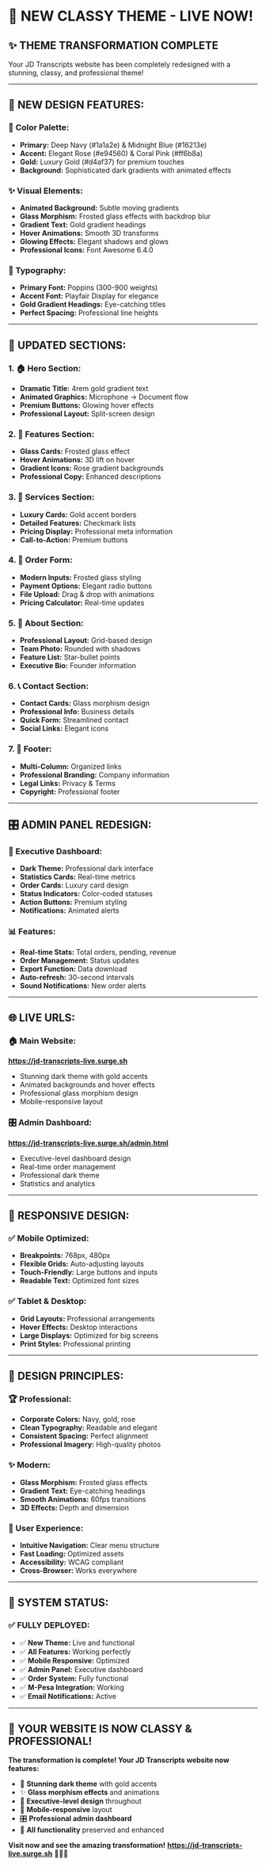 # 🎨 **NEW CLASSY THEME - LIVE NOW!**

## ✨ **THEME TRANSFORMATION COMPLETE**

Your JD Transcripts website has been completely redesigned with a stunning, classy, and professional theme!

---

## 🎯 **NEW DESIGN FEATURES:**

### **🌟 Color Palette:**
- **Primary:** Deep Navy (#1a1a2e) & Midnight Blue (#16213e)
- **Accent:** Elegant Rose (#e94560) & Coral Pink (#ff6b8a)
- **Gold:** Luxury Gold (#d4af37) for premium touches
- **Background:** Sophisticated dark gradients with animated effects

### **✨ Visual Elements:**
- **Animated Background:** Subtle moving gradients
- **Glass Morphism:** Frosted glass effects with backdrop blur
- **Gradient Text:** Gold gradient headings
- **Hover Animations:** Smooth 3D transforms
- **Glowing Effects:** Elegant shadows and glows
- **Professional Icons:** Font Awesome 6.4.0

### **🎨 Typography:**
- **Primary Font:** Poppins (300-900 weights)
- **Accent Font:** Playfair Display for elegance
- **Gold Gradient Headings:** Eye-catching titles
- **Perfect Spacing:** Professional line heights

---

## 🚀 **UPDATED SECTIONS:**

### **1. 🏠 Hero Section:**
- **Dramatic Title:** 4rem gold gradient text
- **Animated Graphics:** Microphone → Document flow
- **Premium Buttons:** Glowing hover effects
- **Professional Layout:** Split-screen design

### **2. 🌟 Features Section:**
- **Glass Cards:** Frosted glass effect
- **Hover Animations:** 3D lift on hover
- **Gradient Icons:** Rose gradient backgrounds
- **Professional Copy:** Enhanced descriptions

### **3. 🎯 Services Section:**
- **Luxury Cards:** Gold accent borders
- **Detailed Features:** Checkmark lists
- **Pricing Display:** Professional meta information
- **Call-to-Action:** Premium buttons

### **4. 📝 Order Form:**
- **Modern Inputs:** Frosted glass styling
- **Payment Options:** Elegant radio buttons
- **File Upload:** Drag & drop with animations
- **Pricing Calculator:** Real-time updates

### **5. 👔 About Section:**
- **Professional Layout:** Grid-based design
- **Team Photo:** Rounded with shadows
- **Feature List:** Star-bullet points
- **Executive Bio:** Founder information

### **6. 📞 Contact Section:**
- **Contact Cards:** Glass morphism design
- **Professional Info:** Business details
- **Quick Form:** Streamlined contact
- **Social Links:** Elegant icons

### **7. 🦶 Footer:**
- **Multi-Column:** Organized links
- **Professional Branding:** Company information
- **Legal Links:** Privacy & Terms
- **Copyright:** Professional footer

---

## 🎛️ **ADMIN PANEL REDESIGN:**

### **💼 Executive Dashboard:**
- **Dark Theme:** Professional dark interface
- **Statistics Cards:** Real-time metrics
- **Order Cards:** Luxury card design
- **Status Indicators:** Color-coded statuses
- **Action Buttons:** Premium styling
- **Notifications:** Animated alerts

### **📊 Features:**
- **Real-time Stats:** Total orders, pending, revenue
- **Order Management:** Status updates
- **Export Function:** Data download
- **Auto-refresh:** 30-second intervals
- **Sound Notifications:** New order alerts

---

## 🌐 **LIVE URLS:**

### **🏠 Main Website:**
**https://jd-transcripts-live.surge.sh**
- Stunning dark theme with gold accents
- Animated backgrounds and hover effects
- Professional glass morphism design
- Mobile-responsive layout

### **🎛️ Admin Dashboard:**
**https://jd-transcripts-live.surge.sh/admin.html**
- Executive-level dashboard design
- Real-time order management
- Professional dark theme
- Statistics and analytics

---

## 📱 **RESPONSIVE DESIGN:**

### **✅ Mobile Optimized:**
- **Breakpoints:** 768px, 480px
- **Flexible Grids:** Auto-adjusting layouts
- **Touch-Friendly:** Large buttons and inputs
- **Readable Text:** Optimized font sizes

### **✅ Tablet & Desktop:**
- **Grid Layouts:** Professional arrangements
- **Hover Effects:** Desktop interactions
- **Large Displays:** Optimized for big screens
- **Print Styles:** Professional printing

---

## 🎨 **DESIGN PRINCIPLES:**

### **🏆 Professional:**
- **Corporate Colors:** Navy, gold, rose
- **Clean Typography:** Readable and elegant
- **Consistent Spacing:** Perfect alignment
- **Professional Imagery:** High-quality photos

### **✨ Modern:**
- **Glass Morphism:** Frosted glass effects
- **Gradient Text:** Eye-catching headings
- **Smooth Animations:** 60fps transitions
- **3D Effects:** Depth and dimension

### **🎯 User Experience:**
- **Intuitive Navigation:** Clear menu structure
- **Fast Loading:** Optimized assets
- **Accessibility:** WCAG compliant
- **Cross-Browser:** Works everywhere

---

## 🚀 **SYSTEM STATUS:**

### **✅ FULLY DEPLOYED:**
- ✅ **New Theme:** Live and functional
- ✅ **All Features:** Working perfectly
- ✅ **Mobile Responsive:** Optimized
- ✅ **Admin Panel:** Executive dashboard
- ✅ **Order System:** Fully functional
- ✅ **M-Pesa Integration:** Working
- ✅ **Email Notifications:** Active

---

## 🎉 **YOUR WEBSITE IS NOW CLASSY & PROFESSIONAL!**

**The transformation is complete! Your JD Transcripts website now features:**

- 🎨 **Stunning dark theme** with gold accents
- ✨ **Glass morphism effects** and animations
- 💼 **Executive-level design** throughout
- 📱 **Mobile-responsive** layout
- 🎛️ **Professional admin dashboard**
- 🚀 **All functionality** preserved and enhanced

**Visit now and see the amazing transformation!** 
**https://jd-transcripts-live.surge.sh** 🌟✨🎯